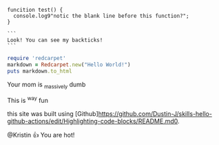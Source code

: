 
```
funcition test() {
  console.log9"notic the blank line before this function?";
}
```
````
```
Look! You can see my backticks!
```
````

```ruby
require 'redcarpet'
markdown = Redcarpet.new("Hello World!")
puts markdown.to_html
```

Your mom is <sub>massively</sub> dumb

This is <sup>way</sup> fun

this site was built using [Github]https://github.com/Dustin-J/skills-hello-github-actions/edit/Highlighting-code-blocks/README.md0. 

@Kristin :+1: You are hot! 
